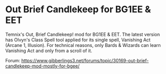 # Out Brief Candlekeep for BG1EE & EET
Temnix's Out, Brief Candlekeep! mod for BG1EE &amp; EET.  The latest version has Olvyn's Class Spell tool applied for its single spell, Vanishing Act (Arcane 1, Illusion).  For technical reasons, only Bards & Wizards can learn Vanishing Act and only from a scroll of it.

Forum: https://www.gibberlings3.net/forums/topic/30169-out-brief-candlekeep-mod-mostly-for-bgee/
